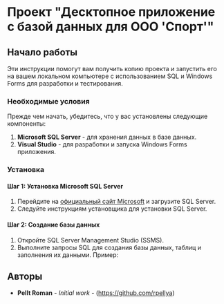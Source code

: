 # Проект "Десктопное приложение с базой данных для ООО 'Спорт'"

## Начало работы

Эти инструкции помогут вам получить копию проекта и запустить его на вашем локальном компьютере с использованием SQL и Windows Forms для разработки и тестирования.

### Необходимые условия

Прежде чем начать, убедитесь, что у вас установлены следующие компоненты:

1. **Microsoft SQL Server** - для хранения данных в базе данных.
2. **Visual Studio** - для разработки и запуска Windows Forms приложения.

### Установка

#### Шаг 1: Установка Microsoft SQL Server

1. Перейдите на [официальный сайт Microsoft](https://www.microsoft.com/en-us/sql-server/sql-server-downloads) и загрузите SQL Server.
2. Следуйте инструкциям установщика для установки SQL Server.

#### Шаг 2: Создание базы данных

1. Откройте SQL Server Management Studio (SSMS).
2. Выполните запросы SQL для создания базы данных, таблиц и заполнения их данными. Пример:

## Авторы

* **Pellt Roman** - *Initial work* - (https://github.com/rpellya)